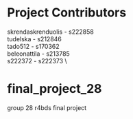 # Project Contributors

skrendaskrenduolis - s222858 \
tudelska - s212846 \
tado512 - s170362 \
beleonattila - s213785 \
s222372 - s222373 \

# final_project_28

group 28 r4bds final project
